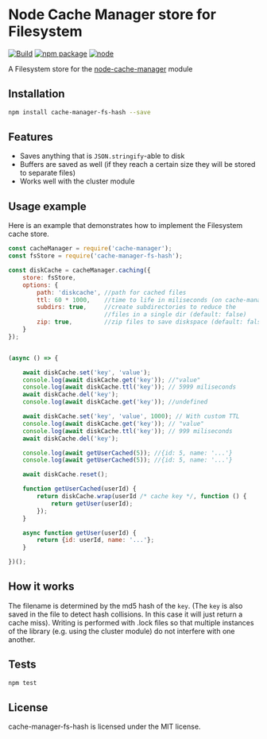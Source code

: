 # Node Cache Manager store for Filesystem

[![Build](https://github.com/rolandstarke/node-cache-manager-fs-hash/actions/workflows/node.js.yml/badge.svg)](https://github.com/rolandstarke/node-cache-manager-fs-hash/actions/workflows/node.js.yml)
[![npm package](https://img.shields.io/npm/v/cache-manager-fs-hash.svg)](https://www.npmjs.com/package/cache-manager-fs-hash)
[![node](https://img.shields.io/node/v/cache-manager-fs-hash.svg)](https://nodejs.org)

A Filesystem store for the [node-cache-manager](https://github.com/jaredwray/cache-manager) module

## Installation

```sh
npm install cache-manager-fs-hash --save
```

## Features

* Saves anything that is `JSON.stringify`-able to disk
* Buffers are saved as well (if they reach a certain size they will be stored to separate files)
* Works well with the cluster module

## Usage example

Here is an example that demonstrates how to implement the Filesystem cache store.

```javascript
const cacheManager = require('cache-manager');
const fsStore = require('cache-manager-fs-hash');

const diskCache = cacheManager.caching({
    store: fsStore,
    options: {
        path: 'diskcache', //path for cached files
        ttl: 60 * 1000,    //time to life in miliseconds (on cache-manager v5)
        subdirs: true,     //create subdirectories to reduce the
                           //files in a single dir (default: false)
        zip: true,         //zip files to save diskspace (default: false)
    }
});


(async () => {

    await diskCache.set('key', 'value');
    console.log(await diskCache.get('key')); //"value"
    console.log(await diskCache.ttl('key')); // 5999 miliseconds
    await diskCache.del('key');
    console.log(await diskCache.get('key')); //undefined

    await diskCache.set('key', 'value', 1000); // With custom TTL
    console.log(await diskCache.get('key')); // "value"
    console.log(await diskCache.ttl('key')); // 999 miliseconds
    await diskCache.del('key');

    console.log(await getUserCached(5)); //{id: 5, name: '...'}
    console.log(await getUserCached(5)); //{id: 5, name: '...'}

    await diskCache.reset();

    function getUserCached(userId) {
        return diskCache.wrap(userId /* cache key */, function () {
            return getUser(userId);
        });
    }

    async function getUser(userId) {
        return {id: userId, name: '...'};
    }

})();
```

## How it works

The filename is determined by the md5 hash of the `key`. (The `key` is also saved in the file to detect hash collisions. In this case it will just return a cache miss). Writing is performed with .lock files so that multiple instances of the library (e.g. using the cluster module) do not interfere with one another.

## Tests

```sh
npm test
```

## License

cache-manager-fs-hash is licensed under the MIT license.

